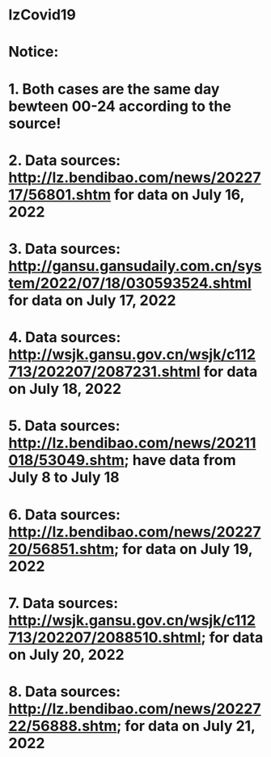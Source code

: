 # lzCovid19

# Notice:
# 1. Both cases are the same day bewteen 00-24 according to the source!
# 2. Data sources: http://lz.bendibao.com/news/2022717/56801.shtm for data on July 16, 2022
# 3. Data sources: http://gansu.gansudaily.com.cn/system/2022/07/18/030593524.shtml for data on July 17, 2022
# 4. Data sources: http://wsjk.gansu.gov.cn/wsjk/c112713/202207/2087231.shtml for data on July 18, 2022
# 5. Data sources: http://lz.bendibao.com/news/20211018/53049.shtm; have data from July 8 to July 18
# 6. Data sources: http://lz.bendibao.com/news/2022720/56851.shtm; for data on July 19, 2022
# 7. Data sources: http://wsjk.gansu.gov.cn/wsjk/c112713/202207/2088510.shtml; for data on July 20, 2022
# 8. Data sources: http://lz.bendibao.com/news/2022722/56888.shtm; for data on July 21, 2022
